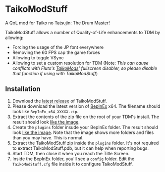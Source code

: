# TaikoModStuff
A QoL mod for Taiko no Tatsujin: The Drum Master!

TaikoModStuff allows a number of Quality-of-Life enhancements to TDM by allowing:

* Forcing the usage of the JP font everywhere
* Removing the 60 FPS cap the game forces
* Allowing to toggle VSync
* Allowing to set a custom resolution for TDM (Note: _This can cause conflicts with Fluto's [TaikoMods](https://github.com/Fluto/TaikoMods)' fullscreen disabler, so please disable that function if using with TaikoModStuff_)

## Installation

1. Download the [latest release](https://github.com/Repflez/TaikoModStuff/releases/latest) of TaikoModStuff.
2. Please download the latest version of [BepInEx](https://github.com/BepInEx/BepInEx/releases) x64. The filename should look like `BepInEx_x64_XXXXX.zip`.
3. Extract the contents of the zip file on the root of your TDM's install. The result should look [like the image](https://user-images.githubusercontent.com/659133/151962598-f5d3d4f0-1d1e-42dc-a757-6398bcdfa973.png).
4. Create the `plugins` folder insude your BepInEx folder. The result should look [like the image](https://user-images.githubusercontent.com/659133/151963164-56a2f1d1-3e27-4a91-81f4-9d3ffddb49a7.png). Note that the image shows more folders and files than you may have. This is normal.
5. Extract the TaikoModStuff zip inside the `plugins` folder. It's not required to extract TaikoModStuff.pdb, but it can help when reporting bugs.
6. Start TDM, then close it when you reach the Title Screen.
7. Inside the BepInEx folder, you'll see a `config` folder. Edit the `TaikoModStuff.cfg` file inside it to configure TaikoModStuff.



